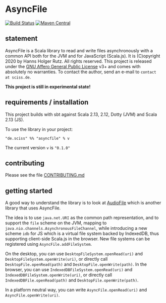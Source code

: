 # AsyncFile

[![Build Status](https://travis-ci.org/Sciss/AsyncFile.svg?branch=main)](https://travis-ci.org/Sciss/AsyncFile)
[![Maven Central](https://maven-badges.herokuapp.com/maven-central/de.sciss/asyncfile_2.13/badge.svg)](https://maven-badges.herokuapp.com/maven-central/de.sciss/asyncfile_2.13)

## statement

AsyncFile is a Scala library to read and write files asynchronously with a common API both for the JVM and for
JavaScript (Scala.js). It is (C)opyright 2020 by Hanns Holger Rutz. All rights reserved.
This project is released under
the [GNU Affero General Public License](https://git.iem.at/sciss/AsyncFile/raw/main/LICENSE) v3+ and comes
with absolutely no warranties. To contact the author, send an e-mail to `contact at sciss.de`.

__This project is still in experimental state!__

## requirements / installation

This project builds with sbt against Scala 2.13, 2.12, Dotty (JVM) and Scala 2.13 (JS).

To use the library in your project:

    "de.sciss" %% "asyncfile" % v

The current version `v` is `"0.1.0"`

## contributing

Please see the file [CONTRIBUTING.md](CONTRIBUTING.md)

## getting started

A good way to understand the library is to look at [AudioFile](https://github.com/Sciss/AudioFile/) 
which is another library that uses AsyncFile.

The idea is to use `java.net.URI` as the common path representation, and to support the `file` scheme on the JVM,
mapping to `java.nio.channels.AsynchronousFileChannel`, while introducing a new scheme `idb` for JS which is
a virtual file system backed by IndexedDB, thus supporting client-side Scala.js in the browser. New file systems
can be registered using `AsyncFile.addFileSystem`.

On the desktop, you can use `DesktopFileSystem.openRead(uri)` and `DesktopFileSystem.openWrite(uri)`, or directly
call `DesktopFile.openRead(path)` and `DesktopFile.openWrite(path)`. 
In the browser, you can use `IndexedDBFileSystem.openRead(uri)` and `IndexedDBFileSystem.openWrite(uri)`, or directly
call `IndexedDBFile.openRead(path)` and `DesktopFile.openWrite(path)`.

In a platform neutral way, you can write `AsyncFile.openRead(uri)` and `AsyncFile.openWrite(uri)`.
